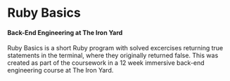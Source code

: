 # Ruby Basics
#### Back-End Engineering at The Iron Yard
Ruby Basics is a short Ruby program with solved excercises returning true statements in the terminal, where they originally returned false. This was created as part of the coursework in a 12 week immersive back-end engineering course at The Iron Yard.
